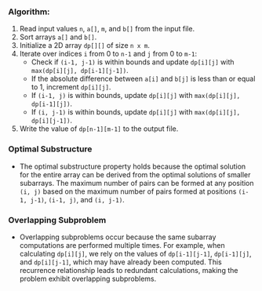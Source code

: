 ### Algorithm:
1. Read input values `n`, `a[]`, `m`, and `b[]` from the input file.
2. Sort arrays `a[]` and `b[]`.
3. Initialize a 2D array `dp[][]` of size `n x m`.
4. Iterate over indices `i` from 0 to `n-1` and `j` from 0 to `m-1`:
   - Check if `(i-1, j-1)` is within bounds and update `dp[i][j]` with `max(dp[i][j], dp[i-1][j-1])`.
   - If the absolute difference between `a[i]` and `b[j]` is less than or equal to 1, increment `dp[i][j]`.
   - If `(i-1, j)` is within bounds, update `dp[i][j]` with `max(dp[i][j], dp[i-1][j])`.
   - If `(i, j-1)` is within bounds, update `dp[i][j]` with `max(dp[i][j], dp[i][j-1])`.
5. Write the value of `dp[n-1][m-1]` to the output file.

### Optimal Substructure
- The optimal substructure property holds because the optimal solution for the entire array can be derived from the optimal solutions of smaller subarrays. The maximum number of pairs can be formed at any position `(i, j)` based on the maximum number of pairs formed at positions `(i-1, j-1)`, `(i-1, j)`, and `(i, j-1)`.

### Overlapping Subproblem
- Overlapping subproblems occur because the same subarray computations are performed multiple times. For example, when calculating `dp[i][j]`, we rely on the values of `dp[i-1][j-1]`, `dp[i-1][j]`, and `dp[i][j-1]`, which may have already been computed. This recurrence relationship leads to redundant calculations, making the problem exhibit overlapping subproblems.
